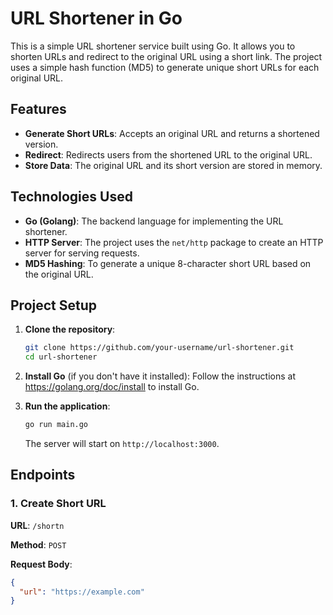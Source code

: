 # URL Shortener in Go

This is a simple URL shortener service built using Go. It allows you to shorten URLs and redirect to the original URL using a short link. The project uses a simple hash function (MD5) to generate unique short URLs for each original URL.

## Features

- **Generate Short URLs**: Accepts an original URL and returns a shortened version.
- **Redirect**: Redirects users from the shortened URL to the original URL.
- **Store Data**: The original URL and its short version are stored in memory.

## Technologies Used

- **Go (Golang)**: The backend language for implementing the URL shortener.
- **HTTP Server**: The project uses the `net/http` package to create an HTTP server for serving requests.
- **MD5 Hashing**: To generate a unique 8-character short URL based on the original URL.

## Project Setup

1. **Clone the repository**:
    ```bash
    git clone https://github.com/your-username/url-shortener.git
    cd url-shortener
    ```

2. **Install Go** (if you don't have it installed):
    Follow the instructions at https://golang.org/doc/install to install Go.

3. **Run the application**:
    ```bash
    go run main.go
    ```
    The server will start on `http://localhost:3000`.

## Endpoints

### 1. Create Short URL

**URL**: `/shortn`

**Method**: `POST`

**Request Body**:
```json
{
  "url": "https://example.com"
}
